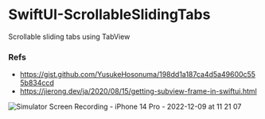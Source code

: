 # SwiftUI-ScrollableSlidingTabs
Scrollable sliding tabs using TabView

### Refs
- https://gist.github.com/YusukeHosonuma/198dd1a187ca4d5a49600c555b834ccd
- https://jierong.dev/ja/2020/08/15/getting-subview-frame-in-swiftui.html

![Simulator Screen Recording - iPhone 14 Pro - 2022-12-09 at 11 21 07](https://user-images.githubusercontent.com/114917347/206609546-a01fdc32-84cb-4e63-887a-72641535c9e1.gif)
